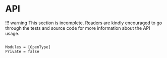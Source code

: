 # API

!!! warning
    This section is incomplete. Readers are kindly encouraged to go through the tests and source code for more information about the API usage.

```@index
```

```@autodocs
Modules = [OpenType]
Private = false
```
